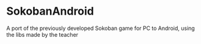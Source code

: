 # SokobanAndroid
 A port of the previously developed Sokoban game for PC to Android, using the libs made by the teacher
